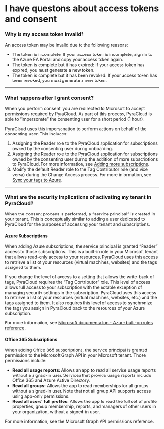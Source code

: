 # I have questons about access tokens and consent

### Why is my access token invalid? <a href="#why-is-my-access-token-invalid" id="why-is-my-access-token-invalid"></a>

An access token may be invalid due to the following reasons:

* The token is incomplete: If your access token is incomplete, sign in to the Azure EA Portal and copy your access token again.&#x20;
* The token is complete but it has expired: If your access token has expired, you must generate a new token.
* The token is complete but it has been revoked: If your access token has been revoked, you must generate a new token.

***

### What happens after I grant consent? <a href="#what-happens-when-i-perform-consent" id="what-happens-when-i-perform-consent"></a>

When you perform consent, you are redirected to Microsoft to accept permissions required by PyraCloud. As part of this process, PyraCloud is able to “impersonate” the consenting user for a short period (1 hour).

PyraCloud uses this impersonation to perform actions on behalf of the consenting user. This includes:

1. Assigning the Reader role to the PyraCloud application for subscriptions owned by the consenting user during onboarding.&#x20;
2. Assigning the Reader role to the PyraCloud application for subscriptions owned by the consenting user during the addition of more subscriptions to PyraCloud. For more information, see [Adding more subscriptions](../../set-up/cloud-tenant-setup/azure-onboarding/activating-your-ea-or-mpsa-account.md#add-more-azure-subscriptions).
3. Modify the default Reader role to the Tag Contributor role (and vice versa) during the Change Access process. For more information, see [Sync your tags to Azure](../../set-up/cloud-tenant-setup/azure-onboarding/activating-your-ea-or-mpsa-account.md#syncing-your-tags-to-azure).

***

### What are the security implications of activating my tenant in PyraCloud? <a href="#what-are-the-security-implications-of-activating-my-tenant-in-pyracloud" id="what-are-the-security-implications-of-activating-my-tenant-in-pyracloud"></a>

When the consent process is performed, a “service principal” is created in your tenant. This is conceptually similar to adding a user dedicated to PyraCloud for the purposes of accessing your tenant and subscriptions.

#### **Azure Subscriptions**

When adding Azure subscriptions, the service principal is granted “Reader” access to those subscriptions. This is a built-in role in your Microsoft tenant that allows read-only access to your resources. PyraCloud uses this access to retrieve a list of your resources (virtual machines, websites) and the tags assigned to them.

If you change the level of access to a setting that allows the write-back of tags, PyraCloud requires the “Tag Contributor” role. This level of access allows full access to your subscription with the notable exception of managing security settings in the subscription. PyraCloud uses this access to retrieve a list of your resources (virtual machines, websites, etc.) and the tags assigned to them. It also requires this level of access to synchronize the tags you assign in PyraCloud back to the resources of your Azure subscription.

For more information, see [Microsoft documentation - Azure built-on roles reference](https://learn.microsoft.com/en-us/azure/role-based-access-control/built-in-roles).

#### **Office 365 Subscriptions**

When adding Office 365 subscriptions, the service principal is granted permission to the Microsoft Graph API in your Microsoft tenant. Those permissions include:

* **Read all usage reports:** Allows an app to read all service usage reports without a signed-in user. Services that provide usage reports include Office 365 and Azure Active Directory.
* **Read all groups:** Allows the app to read memberships for all groups without a signed-in user. Note that not all group API supports access using app-only permissions.
* **Read all users’ full profiles**: Allows the app to read the full set of profile properties, group membership, reports, and managers of other users in your organization, without a signed-in user.

For more information, see the Microsoft Graph API permissions reference.
